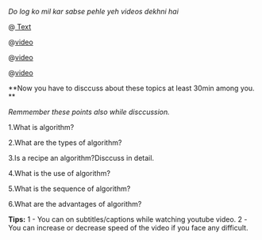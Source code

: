 
*Do log ko mil kar sabse pehle yeh videos dekhni hai*

@[ Text](https://simple.wikipedia.org/wiki/Algorithm)

@[video](0IAPZzGSbME&list=PLDN4rrl48XKpZkf03iYFl-O29szjTrs_O)

@[video](FbYzBWdhMb0)

@[video](vOEN65nm4YU)

**Now you have to disccuss about these topics at least 30min among you. **


*Remmember these points also while disccussion.*


1.What is algorithm?

2.What are the types of algorithm?

3.Is a recipe an algorithm?Disccuss in detail.

4.What is the use of algorithm?

5.What is the sequence of algorithm?

6.What are the advantages of algorithm?



**Tips:**
1 - You can on subtitles/captions while watching youtube video.
2 -You can increase or decrease speed of the video if you face any difficult.
